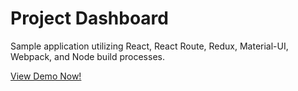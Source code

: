 Project Dashboard
===================
Sample application utilizing React, React Route, Redux, Material-UI, Webpack, and Node build processes.

[View Demo Now!](https://danbrianwhite.github.io/project-dashboard/dashboard)